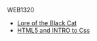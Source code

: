 WEB1320

<ul>
    <li> <a href="intro_to_html/index.html" target="_blank">Lore of the Black Cat</a></li>
    <li> <a href="html5_intro_to_css/index.html" target="_blank">HTML5 and INTRO to Css</a></li>
</ul>